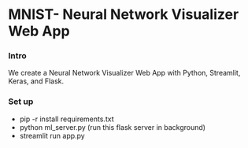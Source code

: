 # MNIST- Neural Network Visualizer Web App

### Intro
We create a Neural Network Visualizer Web App 
with Python, Streamlit, Keras, and Flask.

### Set up
- pip -r install requirements.txt
- python ml_server.py
    (run this flask server in background)
- streamlit run app.py
